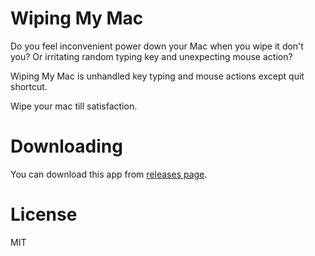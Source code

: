 # Wiping My Mac

Do you feel inconvenient power down your Mac when you wipe it don't you?
Or irritating random typing key and unexpecting mouse action?

Wiping My Mac is unhandled key typing and mouse actions except quit shortcut.

Wipe your mac till satisfaction.

# Downloading

You can download this app from [releases page](https://github.com/ito-soft-design/WipingMyMac/releases).

# License

MIT
 
